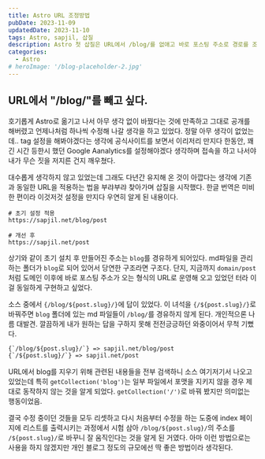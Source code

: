 ```yaml
---
title: Astro URL 조정방법
pubDate: 2023-11-09
updatedDate: 2023-11-10
tags: Astro, sapjil, 삽질
description: Astro 첫 삽질은 URL에서 /blog/를 없애고 바로 포스팅 주소로 경로를 조정하는 것이었다.
categories:
  - Astro
# heroImage: '/blog-placeholder-2.jpg'
---
```


## URL에서 "/blog/"를 빼고 싶다.

호기롭게 Astro로 옮기고 나서 아무 생각 없이 바꿨다는 것에 만족하고 그대로 공개를 해버렸고 언제나처럼 하나씩 수정해 나갈 생각을 하고 있었다. 정말 아무 생각이 없었는데.. tag 설정을 해봐야겠다는 생각에 공식사이트를 보면서 이리저리 만지다 한동안, 꽤 긴 시간 등한시 했던 Google Aanalytics를 설정해야겠다 생각하며 접속을 하고 나서야 내가 무슨 짓을 저지른 건지 깨우쳤다.

대수롭게 생각하지 않고 있었는데 그래도 다년간 유지해 온 것이 아깝다는 생각에 기존과 동일한 URL을 적용하는 법을 부랴부랴 찾아가며 삽질을 시작했다. 한글 번역은 미비한 편이라 이것저것 설정을 만지다 우연히 알게 된 내용이다.

```
# 초기 설정 적용
https://sapjil.net/blog/post

# 개선 후
https://sapjil.net/post

```

상기와 같이 초기 설치 후 만들어진 주소는 `blog`를 경유하게 되어있다. md파일을 관리하는 폴더가 `blog`로 되어 있어서 당연한 구조라면 구조다. 단지, 지금까지 `domain/post`처럼 도메인 이후에 바로 포스팅 주소가 오는 형식의 URL로 운영해 오고 있었던 터라 이걸 동일하게 구현하고 싶었다.

소스 중에서 `{/blog/${post.slug}/}`에 답이 있었다. 이 녀석을
`{/${post.slug}/}`로 바꿔주면 `blog` 폴더에 있는 md 파일들이 `/blog/`를 경유하지 않게 된다. 개인적으론 나름 대발견. 깔끔하게 내가 원하는 답을 구하지 못해 전전긍긍하던 와중이어서 무척 기뻤다.

```txt
{`/blog/${post.slug}/`} => sapjil.net/blog/post
{`/${post.slug}/`} => sapjil.net/post
```

URL에서 blog를 지우기 위해 관련된 내용들을 전부 검색하니 소스 여기저기서 나오고 있었는데 특히 `getCollection('blog')`는 일부 파일에서 포맷을 지키지 않을 경우 제대로 동작하지 않는 것을 알게 되었다. `getCollection('/')`로 바꿔 봤지만 의미없는 행동이었음.

결국 수정 중이던 것들을 모두 리셋하고 다시 처음부터 수정을 하는 도중에 index 페이지에 리스트를 출력시키는 과정에서 시험 삼아 `/blog/${post.slug}/`의 주소를 `/${post.slug}/`로 바꾸니 잘 움직인다는 것을 알게 된 거였다. 아마 이런 방법으로는 사용을 하지 않겠지만 개인 블로그 정도의 규모에선 딱 좋은 방법이라 생각된다.
